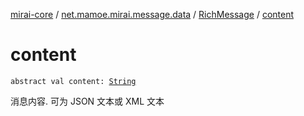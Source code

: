[mirai-core](../../index.md) / [net.mamoe.mirai.message.data](../index.md) / [RichMessage](index.md) / [content](./content.md)

# content

`abstract val content: `[`String`](https://kotlinlang.org/api/latest/jvm/stdlib/kotlin/-string/index.html)

消息内容. 可为 JSON 文本或 XML 文本

